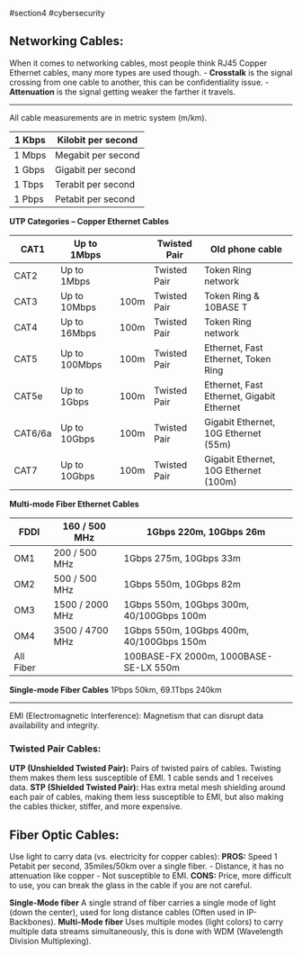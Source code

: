 #section4 #cybersecurity 

## Networking Cables:
When it comes to networking cables, most people think RJ45 Copper Ethernet cables, many more types are used though.
	- **Crosstalk** is the signal crossing from one cable to another, this can be confidentiality issue.
	- **Attenuation** is the signal getting weaker the farther it travels.

___
All cable measurements are in metric system (m/km).

| 1 Kbps | Kilobit per second |
| ------ | ------------------ |
| 1 Mbps | Megabit per second |
| 1 Gbps | Gigabit per second |
| 1 Tbps | Terabit per second |
| 1 Pbps | Petabit per second |
**UTP Categories – Copper Ethernet Cables**

| CAT1    | Up to 1Mbps   |      | Twisted Pair | Old phone cable                           |
| ------- | ------------- | ---- | ------------ | ----------------------------------------- |
| CAT2    | Up to 1Mbps   |      | Twisted Pair | Token Ring network                        |
| CAT3    | Up to 10Mbps  | 100m | Twisted Pair | Token Ring & 10BASE T                     |
| CAT4    | Up to 16Mbps  | 100m | Twisted Pair | Token Ring network                        |
| CAT5    | Up to 100Mbps | 100m | Twisted Pair | Ethernet, Fast Ethernet, Token Ring       |
| CAT5e   | Up to 1Gbps   | 100m | Twisted Pair | Ethernet, Fast Ethernet, Gigabit Ethernet |
| CAT6/6a | Up to 10Gbps  | 100m | Twisted Pair | Gigabit Ethernet, 10G Ethernet (55m)      |
| CAT7    | Up to 10Gbps  | 100m | Twisted Pair | Gigabit Ethernet, 10G Ethernet (100m)     |
**Multi-mode Fiber Ethernet Cables**

| FDDI      | 160 / 500 MHz   | 1Gbps 220m, 10Gbps 26m                   |
| --------- | --------------- | ---------------------------------------- |
| OM1       | 200 / 500 MHz   | 1Gbps 275m, 10Gbps 33m                   |
| OM2       | 500 / 500 MHz   | 1Gbps 550m, 10Gbps 82m                   |
| OM3       | 1500 / 2000 MHz | 1Gbps 550m, 10Gbps 300m, 40/100Gbps 100m |
| OM4       | 3500 / 4700 MHz | 1Gbps 550m, 10Gbps 400m, 40/100Gbps 150m |
| All Fiber |                 | 100BASE-FX 2000m, 1000BASE-SE-LX 550m    |
**Single-mode Fiber Cables**
1Pbps 50km, 69.1Tbps 240km
___

<span class="red-bg">EMI (Electromagnetic Interference):</span> Magnetism that can disrupt data availability and integrity.

### Twisted Pair Cables:
**UTP (Unshielded Twisted Pair):** Pairs of twisted pairs of cables.
Twisting them makes them less susceptible of EMI.
1 cable sends and 1 receives data.
**STP (Shielded Twisted Pair):** Has extra metal mesh shielding around each pair of cables, making them less susceptible to EMI, but also making the cables thicker, stiffer, and more expensive.

## Fiber Optic Cables:
Use light to carry data (vs. electricity for copper cables):
**PROS:** Speed 1 Petabit per second, 35miles/50km over a single fiber.
	- Distance, it has no attenuation like copper
	- Not susceptible to EMI.
**CONS:** Price, more difficult to use, you can break the glass in the cable if you are not careful.

**Single-Mode fiber** A single strand of fiber carries a single mode of light (down the center), used for long distance cables (Often used in IP-Backbones).
**Multi-Mode fiber** Uses multiple modes (light colors)
 to carry multiple data streams simultaneously, this is done with WDM (Wavelength Division Multiplexing).